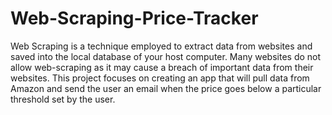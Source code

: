 # Web-Scraping-Price-Tracker
Web Scraping is a technique employed to extract data from websites and saved into the local database of your host computer. Many websites do not allow web-scraping as it may cause a breach of important data from their websites. This project focuses on creating an app that will pull data from Amazon and send the user an email when the price goes below a particular threshold set by the user.
